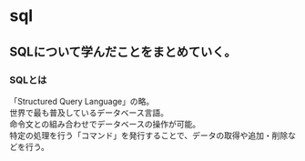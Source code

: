 # sql
## SQLについて学んだことをまとめていく。
### SQLとは
「Structured Query Language」の略。  
世界で最も普及しているデータベース言語。  
命令文との組み合わせでデータベースの操作が可能。  
特定の処理を行う「コマンド」を発行することで、データの取得や追加・削除などを行う。
